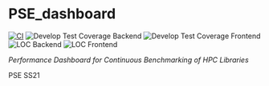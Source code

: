 # PSE_dashboard

[![CI](https://github.com/pse-parkview/PSE_dashboard/actions/workflows/ci.yml/badge.svg?branch=develop)](https://github.com/pse-parkview/PSE_dashboard/actions/workflows/ci.yml) ![Develop Test Coverage Backend](https://gist.githubusercontent.com/tadachs/2f350a3c58fed9515b658495edc70191/raw/parkview_develop_backend_coverage.svg) ![Develop Test Coverage Frontend](https://gist.githubusercontent.com/tadachs/2f350a3c58fed9515b658495edc70191/raw/parkview_develop_frontend_coverage.svg) ![LOC Backend](https://gist.githubusercontent.com/tadachs/2f350a3c58fed9515b658495edc70191/raw/parkview_develop_backend_loc.svg) ![LOC Frontend](https://gist.githubusercontent.com/tadachs/2f350a3c58fed9515b658495edc70191/raw/parkview_develop_frontend_loc.svg)


*Performance Dashboard for Continuous Benchmarking of HPC Libraries*

PSE SS21
